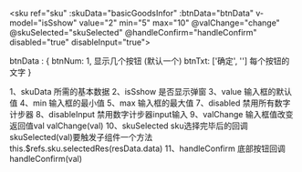 <sku ref="sku" :skuData="basicGoodsInfor" :btnData="btnData"  v-model="isSshow" value="2" min="5" max="10" @valChange="change" @skuSelected="skuSelected" @handleConfirm="handleConfirm" disabled="true" disableInput="true"></sku>

btnData : {
  btnNum: 1,      显示几个按钮  (默认一个)
  btnTxt: ['确定', '']      每个按钮的文字 
}

1、skuData 所需的基本数据
2、isSshow 是否显示弹窗
3、value  输入框的默认值
4、min    输入框的最小值
5、max    输入框的最大值
7、disabled  禁用所有数字计步器
8、disableInput 禁用数字计步器input输入
9、valChange   输入框值改变 返回值val valChange(val)
10、skuSelected  sku选择完毕后的回调 skuSelected(val)要触发子组件一个方法  this.$refs.sku.selectedRes(resData.data)
11、handleConfirm 底部按钮回调handleConfirm(val)